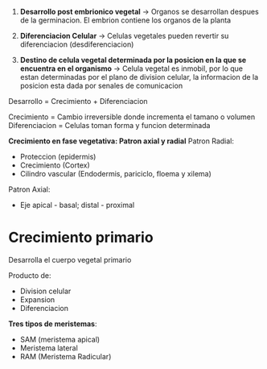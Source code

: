 1. **Desarrollo post embrionico vegetal** → Organos se desarrollan despues de la germinacion. El embrion contiene los organos de la planta

2. **Diferenciacion Celular** → Celulas vegetales pueden revertir su diferenciacion (desdiferenciacion)

3. **Destino de celula vegetal determinada por la posicion en la que se encuentra en el organismo** → Celula vegetal es inmobil, por lo que estan determinadas por el plano de division celular, la informacion de la posicion esta dada por senales de comunicacion


Desarrollo = Crecimiento + Diferenciacion

Crecimiento = Cambio irreversible donde incrementa el tamano o volumen
Diferenciacion = Celulas toman forma y funcion determinada

**Crecimiento en fase vegetativa: Patron axial y radial**
Patron Radial:
- Proteccion (epidermis)
- Crecimiento (Cortex)
- Cilindro vascular (Endodermis, pariciclo, floema y xilema)

Patron Axial:
- Eje apical - basal; distal - proximal

# Crecimiento primario
Desarrolla el cuerpo vegetal primario

Producto de:
- Division celular
- Expansion
- Diferenciacion

**Tres tipos de meristemas**:
- SAM (meristema apical)
- Meristema lateral
- RAM (Meristema Radicular)



